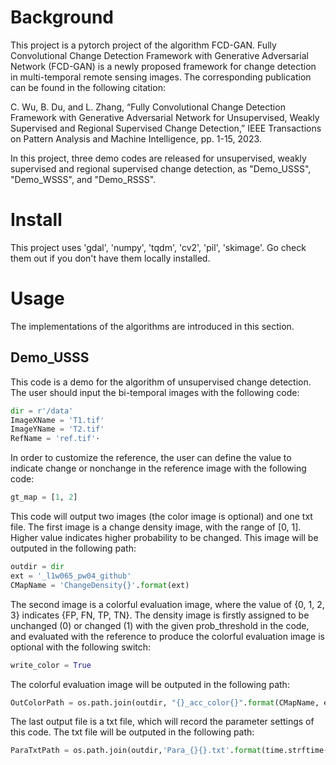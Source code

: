 # Background
This project is a pytorch project of the algorithm FCD-GAN. Fully Convolutional Change Detection Framework with Generative Adversarial Network (FCD-GAN) is a newly proposed framework for change detection in multi-temporal remote sensing images. The corresponding publication can be found in the following citation:

C. Wu, B. Du, and L. Zhang, “Fully Convolutional Change Detection Framework with Generative Adversarial Network for Unsupervised, Weakly Supervised and Regional Supervised Change Detection,” IEEE Transactions on Pattern Analysis and Machine Intelligence, pp. 1-15, 2023.

In this project, three demo codes are released for unsupervised, weakly supervised and regional supervised change detection, as "Demo_USSS", "Demo_WSSS", and "Demo_RSSS".

# Install
This project uses 'gdal', 'numpy', 'tqdm', 'cv2', 'pil', 'skimage'. Go check them out if you don't have them locally installed.

# Usage
The implementations of the algorithms are introduced in this section.

## Demo_USSS
This code is a demo for the algorithm of unsupervised change detection.
The user should input the bi-temporal images with the following code:
```python
dir = r'/data'
ImageXName = 'T1.tif'
ImageYName = 'T2.tif'
RefName = 'ref.tif'·
```
In order to customize the reference, the user can define the value to indicate change or nonchange in the reference image with the following code:
```python
gt_map = [1, 2]
```
This code will output two images (the color image is optional) and one txt file. 
The first image is a change density image, with the range of [0, 1]. Higher value indicates higher probability to be changed. This image will be outputed in the following path:
```python
outdir = dir
ext = '_l1w065_pw04_github'
CMapName = 'ChangeDensity{}'.format(ext)
```
The second image is a colorful evaluation image, where the value of {0, 1, 2, 3} indicates {FP, FN, TP, TN}. The density image is firstly assigned to be unchanged (0) or changed (1) with the given prob_threshold in the code, and evaluated with the reference to produce the colorful evaluation image is optional with the following switch:
```python
write_color = True
```
The colorful evaluation image will be outputed in the following path:
```python
OutColorPath = os.path.join(outdir, "{}_acc_color{}".format(CMapName, ext1))
```
The last output file is a txt file, which will record the parameter settings of this code. The txt file will be outputed in the following path:
```python
ParaTxtPath = os.path.join(outdir,'Para_{}{}.txt'.format(time.strftime("%b%d%H%M", time.localtime()), ext))
```

